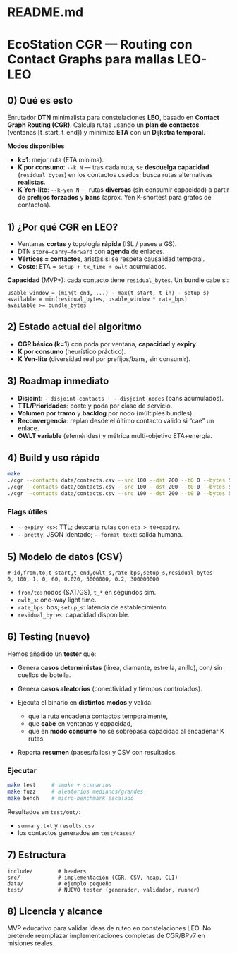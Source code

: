 # README.md

# EcoStation CGR — Routing con Contact Graphs para mallas LEO-LEO

## 0) Qué es esto

Enrutador **DTN** minimalista para constelaciones **LEO**, basado en **Contact Graph Routing (CGR)**. Calcula rutas usando un **plan de contactos** (ventanas [t_start, t_end]) y minimiza **ETA** con un **Dijkstra temporal**.

**Modos disponibles**

* **k=1**: mejor ruta (ETA mínima).
* **K por consumo**: `--k N` — tras cada ruta, se **descuelga capacidad** (`residual_bytes`) en los contactos usados; busca rutas alternativas **realistas**.
* **K Yen-lite**: `--k-yen N` — rutas **diversas** (sin consumir capacidad) a partir de **prefijos forzados** y **bans** (aprox. Yen K-shortest para grafos de contactos).

## 1) ¿Por qué CGR en LEO?

* Ventanas **cortas** y topología **rápida** (ISL / pases a GS).
* DTN `store–carry–forward` con **agenda** de enlaces.
* **Vértices = contactos**, aristas si se respeta causalidad temporal.
* **Coste**: ETA = `setup + tx_time + owlt` acumulados.

**Capacidad** (MVP+): cada contacto tiene `residual_bytes`. Un bundle cabe si:

```
usable_window = (min(t_end, ...) - max(t_start, t_in) - setup_s)
available = min(residual_bytes, usable_window * rate_bps)
available >= bundle_bytes
```

## 2) Estado actual del algoritmo

* **CGR básico (k=1)** con poda por ventana, **capacidad** y **expiry**.
* **K por consumo** (heurístico práctico).
* **K Yen-lite** (diversidad real por prefijos/bans, sin consumir).

## 3) Roadmap inmediato

* **Disjoint**: `--disjoint-contacts | --disjoint-nodes` (bans acumulados).
* **TTL/Prioridades**: coste y poda por clase de servicio.
* **Volumen por tramo** y **backlog** por nodo (múltiples bundles).
* **Reconvergencia**: replan desde el último contacto válido si “cae” un enlace.
* **OWLT variable** (efemérides) y métrica multi-objetivo ETA+energía.

## 4) Build y uso rápido

```bash
make
./cgr --contacts data/contacts.csv --src 100 --dst 200 --t0 0 --bytes 5e7 --pretty
./cgr --contacts data/contacts.csv --src 100 --dst 200 --t0 0 --bytes 5e7 --k 3 --format text
./cgr --contacts data/contacts.csv --src 100 --dst 200 --t0 0 --bytes 5e7 --k-yen 3 --pretty
```

### Flags útiles

* `--expiry <s>`: TTL; descarta rutas con `eta > t0+expiry`.
* `--pretty`: JSON identado; `--format text`: salida humana.

## 5) Modelo de datos (CSV)

```
# id,from,to,t_start,t_end,owlt_s,rate_bps,setup_s,residual_bytes
0, 100, 1, 0, 60, 0.020, 5000000, 0.2, 300000000
```

* `from/to`: nodos (SAT/GS), `t_*` en segundos sim.
* `owlt_s`: one-way light time.
* `rate_bps`: bps; `setup_s`: latencia de establecimiento.
* `residual_bytes`: capacidad disponible.

## 6) Testing (nuevo)

Hemos añadido un **tester** que:

* Genera **casos deterministas** (línea, diamante, estrella, anillo), con/ sin cuellos de botella.
* Genera **casos aleatorios** (conectividad y tiempos controlados).
* Ejecuta el binario en **distintos modos** y valida:

  * que la ruta encadena contactos temporalmente,
  * que **cabe** en ventanas y capacidad,
  * que en **modo consumo** no se sobrepasa capacidad al encadenar K rutas.
* Reporta **resumen** (pases/fallos) y CSV con resultados.

### Ejecutar

```bash
make test     # smoke + scenarios
make fuzz     # aleatorios medianos/grandes
make bench    # micro-benchmark escalado
```

Resultados en `test/out/`:

* `summary.txt` y `results.csv`
* los contactos generados en `test/cases/`

## 7) Estructura

```
include/        # headers
src/            # implementación (CGR, CSV, heap, CLI)
data/           # ejemplo pequeño
test/           # NUEVO tester (generador, validador, runner)
```

## 8) Licencia y alcance

MVP educativo para validar ideas de ruteo en constelaciones LEO. No pretende reemplazar implementaciones completas de CGR/BPv7 en misiones reales.
